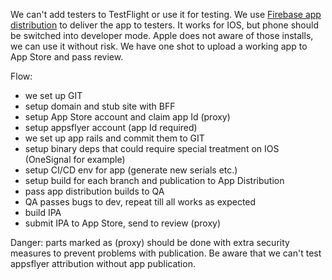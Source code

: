 We can't add testers to TestFlight or use it for testing.
We use [Firebase app distribution](https://firebase.google.com/docs/app-distribution) to deliver the app to testers. It works for IOS, but phone should be switched into developer mode. Apple does not aware of those installs, we can use it without risk.
We have one shot to upload a working app to App Store and pass review.

Flow:
- we set up GIT
- setup domain and stub site with BFF
- setup App Store account and claim app Id (proxy)
- setup appsflyer account (app Id required)
- we set up app rails and commit them to GIT
- setup binary deps that could require special treatment on IOS (OneSignal for example)
- setup CI/CD env for app (generate new serials etc.)
- setup build for each branch and publication to App Distribution
- pass app distribution builds to QA
- QA passes bugs to dev, repeat till all works as expected
- build IPA
- submit IPA to App Store, send to review (proxy)

Danger: parts marked as (proxy) should be done with extra security measures to prevent problems with publication.
Be aware that we can't test appsflyer attribution without app publication.